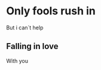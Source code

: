 <html>
   <head>
      <title>Wise man said</title>
   </head>
  <body>
    <h1>Only fools rush in</h1>
    <p>But i can´t help</p>
    <h2>Falling in love</h2>
    <p>With you</p>
  </body>
</html>
